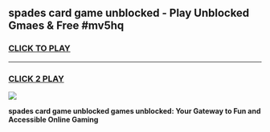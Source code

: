 
## spades card game unblocked - Play Unblocked Gmaes & Free #mv5hq
<h3>
<a href="https://news.freeplayer.one?title=spades_card_game_unblocked&ref=26F">CLICK TO PLAY</a></h3>
<hr>

<h3>
<a href="https://news.freeplayer.one?title=spades_card_game_unblocked&ref=26F">CLICK 2 PLAY</a>
  
</h3>

<a href="https://news.freeplayer.one?title=spades_card_game_unblocked&ref=26F/"><img src="https://clearcache.store/games.png"></a>


**spades card game unblocked games unblocked: Your Gateway to Fun and Accessible Online Gaming**
